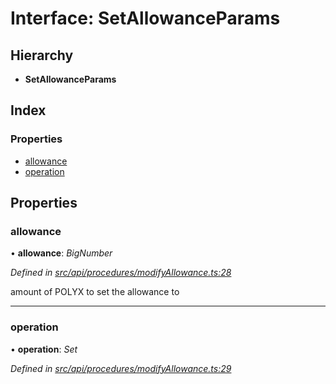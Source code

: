 # Interface: SetAllowanceParams

## Hierarchy

* **SetAllowanceParams**

## Index

### Properties

* [allowance](setallowanceparams.md#allowance)
* [operation](setallowanceparams.md#operation)

## Properties

###  allowance

• **allowance**: *BigNumber*

*Defined in [src/api/procedures/modifyAllowance.ts:28](https://github.com/PolymeshAssociation/polymesh-sdk/blob/46845947/src/api/procedures/modifyAllowance.ts#L28)*

amount of POLYX to set the allowance to

___

###  operation

• **operation**: *Set*

*Defined in [src/api/procedures/modifyAllowance.ts:29](https://github.com/PolymeshAssociation/polymesh-sdk/blob/46845947/src/api/procedures/modifyAllowance.ts#L29)*
